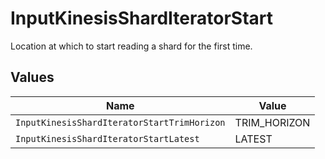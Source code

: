 # InputKinesisShardIteratorStart

Location at which to start reading a shard for the first time.


## Values

| Name                                        | Value                                       |
| ------------------------------------------- | ------------------------------------------- |
| `InputKinesisShardIteratorStartTrimHorizon` | TRIM_HORIZON                                |
| `InputKinesisShardIteratorStartLatest`      | LATEST                                      |